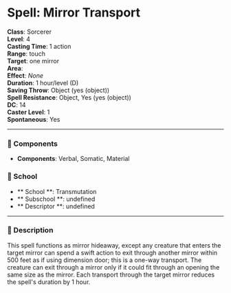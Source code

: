 
# Spell: Mirror Transport
**Class**: Sorcerer  
**Level**: 4  
**Casting Time**: 1 action  
**Range**: touch  
**Target**: one mirror  
**Area**:   
**Effect**: _None_  
**Duration**: 1 hour/level (D)  
**Saving Throw**: Object (yes (object))  
**Spell Resistance**: Object, Yes (yes (object))  
**DC**: 14  
**Caster Level**: 1  
**Spontaneous**: Yes

---

### 🔮 Components
- **Components**: Verbal, Somatic, Material

### 🏫 School
- ** School **: Transmutation
- ** Subschool **: undefined
- ** Descriptor **: undefined
---

### 📜 Description
This spell functions as mirror hideaway, except any creature that enters the target mirror can spend a swift action to exit through another mirror within 500 feet as if using dimension door; this is a one-way transport. The creature can exit through a mirror only if it could fit through an opening the same size as the mirror. Each transport through the target mirror reduces the spell's duration by 1 hour.
